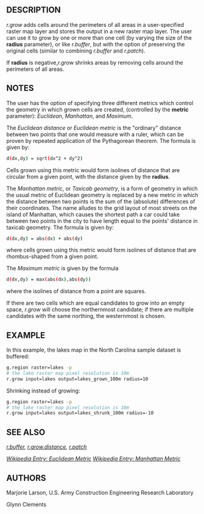 ## DESCRIPTION

*r.grow* adds cells around the perimeters of all areas in a
user-specified raster map layer and stores the output in a new raster
map layer. The user can use it to grow by one or more than one cell (by
varying the size of the **radius** parameter), or like *r.buffer*, but
with the option of preserving the original cells (similar to combining
*r.buffer* and *r.patch*).

If **radius** is negative,*r.grow* shrinks areas by removing cells
around the perimeters of all areas.

## NOTES

The user has the option of specifying three different metrics which
control the geometry in which grown cells are created, (controlled by
the **metric** parameter): *Euclidean*, *Manhattan*, and *Maximum*.

The *Euclidean distance* or *Euclidean metric* is the "ordinary"
distance between two points that one would measure with a ruler, which
can be proven by repeated application of the Pythagorean theorem. The
formula is given by:

```bash
d(dx,dy) = sqrt(dx^2 + dy^2)
```

Cells grown using this metric would form isolines of distance that are
circular from a given point, with the distance given by the **radius**.

The *Manhattan metric*, or *Taxicab geometry*, is a form of geometry in
which the usual metric of Euclidean geometry is replaced by a new metric
in which the distance between two points is the sum of the (absolute)
differences of their coordinates. The name alludes to the grid layout of
most streets on the island of Manhattan, which causes the shortest path
a car could take between two points in the city to have length equal to
the points' distance in taxicab geometry. The formula is given by:

```bash
d(dx,dy) = abs(dx) + abs(dy)
```

where cells grown using this metric would form isolines of distance that
are rhombus-shaped from a given point.

The *Maximum metric* is given by the formula

```bash
d(dx,dy) = max(abs(dx),abs(dy))
```

where the isolines of distance from a point are squares.

If there are two cells which are equal candidates to grow into an empty
space, *r.grow* will choose the northernmost candidate; if there are
multiple candidates with the same northing, the westernmost is chosen.

## EXAMPLE

In this example, the lakes map in the North Carolina sample dataset is
buffered:

```bash
g.region raster=lakes -p
# the lake raster map pixel resolution is 10m
r.grow input=lakes output=lakes_grown_100m radius=10
```

Shrinking instead of growing:

```bash
g.region raster=lakes -p
# the lake raster map pixel resolution is 10m
r.grow input=lakes output=lakes_shrunk_100m radius=-10
```

## SEE ALSO

*[r.buffer](r.buffer.md), [r.grow.distance](r.grow.distance.md),
[r.patch](r.patch.md)*

*[Wikipedia Entry: Euclidean
Metric](https://en.wikipedia.org/wiki/Euclidean_metric)*
*[Wikipedia Entry: Manhattan
Metric](https://en.wikipedia.org/wiki/Manhattan_metric)*

## AUTHORS

Marjorie Larson, U.S. Army Construction Engineering Research Laboratory

Glynn Clements
